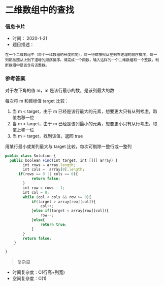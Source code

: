 # 二维数组中的查找 

### 信息卡片 

- 时间： 2020-1-21
- 题目描述：

```
在一个二维数组中（每个一维数组的长度相同），每一行都按照从左到右递增的顺序排序，每一列都按照从上到下递增的顺序排序。请完成一个函数，输入这样的一个二维数组和一个整数，判断数组中是否含有该整数。
```



### 参考答案

对于左下角的值 m，m 是该行最小的数，是该列最大的数

每次将 m 和目标值 target 比较：

1. 当 m < target，由于 m 已经是该行最大的元素，想要更大只有从列考虑，取值右移一位 
2. 当 m > target，由于 m 已经是该列最小的元素，想要更小只有从行考虑，取值上移一位 
3. 当 m = target，找到该值，返回 true 

用某行最小或某列最大与 target 比较，每次可剔除一整行或一整列

```js
public class Solution {
  public boolean Find(int target, int [][] array) {
        int rows = array.length;
        int cols =  array[0].length;
      if(rows == 0 || cols == 0){
            return false;
        }
        int row = rows - 1;
        int col = 0;
        while (col < cols && row >= 0){
            if(target > array[row][col]){
                col++;
            }else if(target < array[row][col]){
                row--;
            }else{
                return true;
            }
        }
        return false;
    }

}
```

> 复杂度

- 时间复杂度：O(行高+列宽)
- 空间复杂度：O(1)

